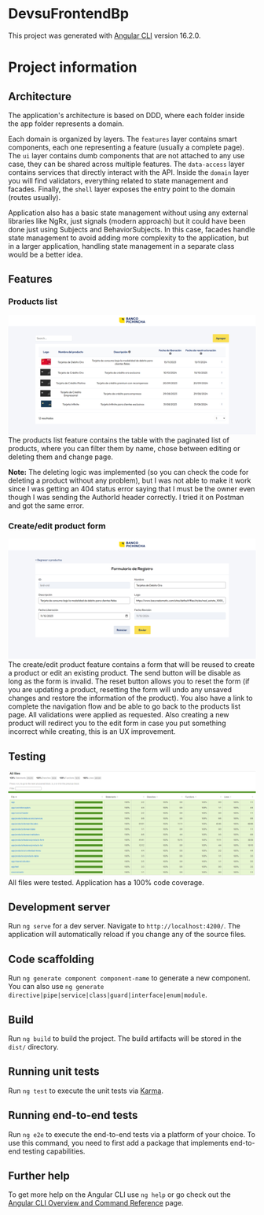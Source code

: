 # DevsuFrontendBp

This project was generated with [Angular CLI](https://github.com/angular/angular-cli) version 16.2.0.

# Project information

## Architecture

The application's architecture is based on DDD, where each folder inside the app folder represents a domain.

Each domain is organized by layers. The `features` layer contains smart components, each one representing a feature (usually a complete page). The `ui` layer contains dumb components that are not attached to any use case, they can be shared across multiple features. The `data-access` layer contains services that directly interact with the API. Inside the `domain` layer you will find validators, everything related to state management and facades. Finally, the `shell` layer exposes the entry point to the domain (routes usually).

Application also has a basic state management without using any external libraries like NgRx, just signals (modern approach) but it could have been done just using Subjects and BehaviorSubjects.
In this case, facades handle state management to avoid adding more complexity to the application, but in a larger application, handling state management in a separate class would be a better idea.

## Features

### Products list

![Products list feature](./src/assets/png/products-list.png 'Products list feature')
The products list feature contains the table with the paginated list of products, where you can filter them by name, chose between editing or deleting them and change page.

**Note:** The deleting logic was implemented (so you can check the code for deleting a product without any problem), but I was not able to make it work since I was getting an 404 status error saying that I must be the owner even though I was sending the AuthorId header correctly. I tried it on Postman and got the same error.

### Create/edit product form

![Create/edit product form](./src/assets/png/product-form.png 'Create/edit product form')
The create/edit product feature contains a form that will be reused to create a product or edit an existing product. The send button will be disable as long as the form is invalid. The reset button allows you to reset the form (if you are updating a product, resetting the form will undo any unsaved changes and restore the information of the product).
You also have a link to complete the navigation flow and be able to go back to the products list page. All validations were applied as requested. Also creating a new product will redirect you to the edit form in case you put something incorrect while creating, this is an UX improvement.

## Testing

![Code coverage](./src/assets/png/code-coverage.png 'Code coverage')
All files were tested. Application has a 100% code coverage.

## Development server

Run `ng serve` for a dev server. Navigate to `http://localhost:4200/`. The application will automatically reload if you change any of the source files.

## Code scaffolding

Run `ng generate component component-name` to generate a new component. You can also use `ng generate directive|pipe|service|class|guard|interface|enum|module`.

## Build

Run `ng build` to build the project. The build artifacts will be stored in the `dist/` directory.

## Running unit tests

Run `ng test` to execute the unit tests via [Karma](https://karma-runner.github.io).

## Running end-to-end tests

Run `ng e2e` to execute the end-to-end tests via a platform of your choice. To use this command, you need to first add a package that implements end-to-end testing capabilities.

## Further help

To get more help on the Angular CLI use `ng help` or go check out the [Angular CLI Overview and Command Reference](https://angular.io/cli) page.
